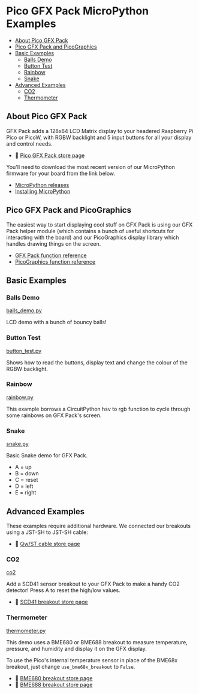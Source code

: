 # Pico GFX Pack MicroPython Examples <!-- omit in toc -->
 
- [About Pico GFX Pack](#about-pico-gfx-pack)
- [Pico GFX Pack and PicoGraphics](#pico-gfx-pack-and-picographics)
- [Basic Examples](#basic-examples)
  - [Balls Demo](#balls-demo)
  - [Button Test](#button-test)
  - [Rainbow](#rainbow)
  - [Snake](#snake)
- [Advanced Examples](#advanced-examples)
  - [CO2](#co2)
  - [Thermometer](#thermometer)

## About Pico GFX Pack

GFX Pack adds a 128x64 LCD Matrix display to your headered Raspberry Pi Pico or PicoW, with RGBW backlight and 5 input buttons for all your display and control needs.

- :link: [Pico GFX Pack store page](https://shop.pimoroni.com/products/pico-gfx-pack)

You'll need to download the most recent version of our MicroPython firmware for your board from the link below.

- [MicroPython releases](https://github.com/pimoroni/pimoroni-pico/releases)
- [Installing MicroPython](../../../setting-up-micropython.md)

## Pico GFX Pack and PicoGraphics

The easiest way to start displaying cool stuff on GFX Pack is using our GFX Pack helper module (which contains a bunch of useful shortcuts for interacting with the board) and our PicoGraphics display library which handles drawing things on the screen.

- [GFX Pack function reference](../../modules_py/gfx_pack.md)
- [PicoGraphics function reference](../../modules/picographics/README.md)

## Basic Examples

### Balls Demo

[balls_demo.py](balls_demo.py)

LCD demo with a bunch of bouncy balls!

### Button Test

[button_test.py](button_test.py)

Shows how to read the buttons, display text and change the colour of the RGBW backlight.

### Rainbow

[rainbow.py](rainbow.py)

This example borrows a CircuitPython hsv to rgb function to cycle through some rainbows on GFX Pack's screen.

### Snake

[snake.py](snake.py)

Basic Snake demo for GFX Pack.

- A = up
- B = down
- C = reset
- D = left
- E = right

## Advanced Examples

These examples require additional hardware. We connected our breakouts using a JST-SH to JST-SH cable:

- :link: [Qw/ST cable store page](https://shop.pimoroni.com/products/jst-sh-cable-qwiic-stemma-qt-compatible?variant=31910609846355)

### CO2

[co2](co2.py)

Add a SCD41 sensor breakout to your GFX Pack to make a handy CO2 detector!
Press A to reset the high/low values.

- :link: [SCD41 breakout store page](https://shop.pimoroni.com/products/scd41-co2-sensor-breakout)

### Thermometer

[thermometer.py](thermometer.py)

This demo uses a BME680 or BME688 breakout to measure temperature, pressure, and humidity and display it on the GFX display. 

To use the Pico's internal temperature sensor in place of the BME68x breakout, just change `use_bme68x_breakout` to `False`.

- :link: [BME680 breakout store page](https://shop.pimoroni.com/products/bme680-breakout)
- :link: [BME688 breakout store page](https://shop.pimoroni.com/products/bme688-breakout)
